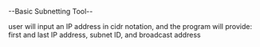 --Basic Subnetting Tool--

user will input an IP address in cidr notation, and the program will
provide: first and last IP address, subnet ID, and broadcast address